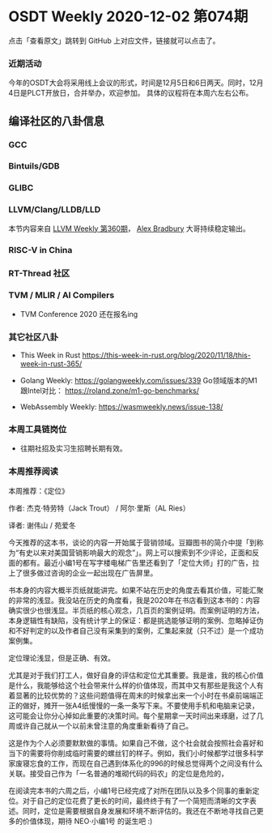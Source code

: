 # OSDT Weekly 2020-12-02 第074期

点击「查看原文」跳转到 GitHub 上对应文件，链接就可以点击了。

### 近期活动

今年的OSDT大会将采用线上会议的形式，时间是12月5日和6日两天。同时，12月4日是PLCT开放日，合并举办，欢迎参加。
具体的议程将在本周六左右公布。

## 编译社区的八卦信息

### GCC


### Bintuils/GDB


### GLIBC


### LLVM/Clang/LLDB/LLD

本节内容来自 [LLVM Weekly 第360期](http://llvmweekly.org/issue/360)，
[Alex Bradbury](https://www.linkedin.com/in/alex-bradbury/) 大哥持续稳定输出。

### RISC-V in China

### RT-Thread 社区

### TVM / MLIR / AI Compilers

- TVM Conference 2020 还在报名ing

### 其它社区八卦

- This Week in Rust
  https://this-week-in-rust.org/blog/2020/11/18/this-week-in-rust-365/

- Golang Weekly:
  https://golangweekly.com/issues/339
  Go领域版本的M1跟Intel对比：
  https://roland.zone/m1-go-benchmarks/

- WebAssembly Weekly:
  https://wasmweekly.news/issue-138/

### 本周工具链岗位

- 往期社招及实习生招聘长期有效。

### 本周推荐阅读

本周推荐：《定位》

作者: 杰克·特劳特（Jack Trout） / 阿尔·里斯（AL Ries）

译者: 谢伟山 / 苑爱冬

今天推荐的这本书，谈论的内容一开始属于营销领域。豆瓣图书的简介中提「到称为“有史以来对美国营销影响最大的观念”」。网上可以搜索到不少评论，正面和反面的都有。最近小编1号在写字楼电梯广告里还看到了「定位大师」打的广告，拉上了很多做过咨询的企业一起出现在广告屏里。

书本身的内容大概半页纸就能讲完。如果不站在历史的角度去看其价值，可能汇聚的非常的浅显。我没站在历史的角度看，我是2020年在书店看到这本书的：内容确实很少也很浅显。半页纸的核心观念，几百页的案例证明。而案例证明的方法，本身逻辑性有缺陷，没有统计学上的保证：都是挑选能够证明的案例、忽略掉证伪和不好判定的以及作者自己没有采集到的案例，汇集起来就（只不过）是一个成功案例集。

定位理论浅显，但是正确、有效。

尤其是对于我们打工人，做好自身的评估和定位尤其重要。我是谁，我的核心价值是什么，我能够给这个社会带来什么样的价值体现，而其中又有那些是我这个人有着显著的比较优势的？这些问题值得在周末的时候拿出来一个小时在书桌前端端正正的做好，摊开一张A4纸慢慢的一条一条写下来。不要使用手机和电脑来记录，这可能会让你分心掉如此重要的决策时间。每个星期拿一天时间出来琢磨，过了几周或许自己就从一个以前未曾注意的角度重新看待了自己。

这是作为个人必须要默默做的事情。如果自己不做，这个社会就会按照社会喜好和当下的需要将你削成临时需要的螺丝钉的样子。例如，我们小时候都学过很多科学家废寝忘食的工作，而现在自己遇到体系化的996的时候总觉得两个之间没有什么关联。接受自己作为「一名普通的堆砌代码的码农」的定位是危险的，

在阅读完本书的六周之后，小编1号已经完成了对所在团队以及多个同事的重新定位。对于自己的定位花费了更长的时间，最终终于有了一个简短而清晰的文字表述。同时，定位是需要根据自身发展和环境不断评估的。我还在不断地寻找自己更多的价值体现，期待 NEO·小编1号 的诞生吧 :)
